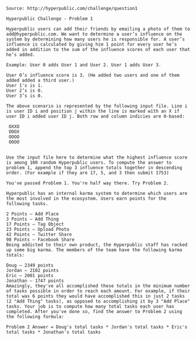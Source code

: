     Source: http://hyperpublic.com/challenge/question1

    Hyperpublic Challenge - Problem 1

    Hyperpublic users can add their friends by emailing a photo of them to add@hyperpublic.com. We want to determine a user’s influence on the system by determining how many users he is responsible for. A user’s influence is calculated by giving him 1 point for every user he’s added in addition to the sum of the influence scores of each user that he’s added.

    Example: User 0 adds User 1 and User 2. User 1 adds User 3.

    User 0’s influence score is 3. (He added two users and one of them added added a third user.)
    User 1's is 1.
    User 2’s is 0.
    User 3’s is 0.

    The above scenario is represented by the following input file. Line i is user ID i and position j within the line is marked with an X if user ID i added user ID j. Both row and column indicies are 0-based:

     OXXO
     OOOX
     OOOO
     OOOO
          

    Use the input file here to determine what the highest influence score is among 100 random Hyperpublic users. To compute the answer to problem 1, append the top 3 influence totals together in descending order. (For example if they are 17, 5, and 3 then submit 1753)

    You've passed Problem 1. You're half way there. Try Problem 2.

    Hyperpublic has an internal karma system to determine which users are the most involved in the ecosystem. Users earn points for the following tasks.

    2 Points – Add Place
    3 Points – Add Thing
    17 Points – Tag Object
    23 Points – Upload Photo
    42 Points – Twitter Share
    98 Points – Facebook Share
    Being addicted to their own product, the Hyperpublic staff has racked up some big karma. The members of the team have the following karma totals:

    Doug – 2349 points
    Jordan – 2102 points
    Eric – 2001 points
    Jonathan – 1747 points
    Amazingly, they've all accomplished these totals in the minimum number of tasks possible in order to reach each amount. For example, if their total was 6 points they would have accomplished this in just 2 tasks (2 "Add Thing" tasks), as opposed to accomplishing it by 3 "Add Place" tasks. Your job is to compute how many total tasks each user has completed. After you've done so, find the answer to Problem 2 using the following formula:

    Problem 2 Answer = Doug's total tasks * Jordan's total tasks * Eric's total tasks * Jonathan's total tasks
